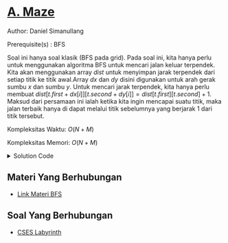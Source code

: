 # [A. Maze](https://tlx.toki.id/courses/competitive/chapters/09/problems/A)

Author: Daniel Simanullang 

Prerequisite(s) : BFS

<!-- Masukkan penjelasan disini -->
Soal ini hanya soal klasik (BFS pada grid). Pada soal ini, kita hanya perlu untuk menggunakan algoritma BFS untuk mencari jalan keluar terpendek. Kita akan menggunakan array $dist$ untuk menyimpan jarak terpendek dari setiap titik ke titik awal.Array $dx$ dan $dy$ disini digunakan untuk arah gerak sumbu $x$ dan sumbu $y$. Untuk mencari jarak terpendek, kita hanya perlu membuat $dist[t.first + dx[i]][t.second + dy[i]] = dist[t.first][t.second] + 1$. Maksud dari persamaan ini ialah ketika kita ingin mencapai suatu titik, maka jalan terbaik hanya di dapat melalui titik sebelumnya yang berjarak $1$ dari titik tersebut. 

Kompleksitas Waktu: $O(N+M)$

Kompleksitas Memori: $O(N+M)$

<details>
  <summary>Solution Code</summary>

```c++
#include <bits/stdc++.h>
#include <ext/pb_ds/assoc_container.hpp>
#include <ext/pb_ds/tree_policy.hpp>
using namespace __gnu_pbds;
using namespace std;

// defines
#define int long long
#define debug(x) cerr << "(" << #x << "=" << x << "," << __LINE__ << ")\n";
#define sz(x) ((int)x.size());
#define all(x) (x).begin(), (x).end();

// constants
const int dx[4]{1, 0, -1, 0}, dy[4]{0, 1, 0, -1};
const char dir[4]{'D', 'R', 'U', 'L'};
const int mod = 1e9 + 7;
const int maxn = 2e5 + 5;
const double eps = 1e-9;

// typedefs
typedef vector<vector<int> > vii;
typedef vector<int> vi;
typedef pair<int, int> pii;

// Template
template <class T>
using oset =
    tree<T, null_type, less<T>, rb_tree_tag, tree_order_statistics_node_update>;

// Mods
int mul(int a, int b, int MOD) { return ((a % MOD) * (b % MOD)) % MOD; }
int add(int a, int b, int MOD) { return (a + b) % MOD; }
int sub(int a, int b, int MOD) { return (MOD + a - b) % MOD; }

signed main() {
  ios_base::sync_with_stdio(false);
  cin.tie(NULL);
  int n, m;
  cin >> n >> m;
  vector<vector<int> > grid(n, vector<int>(m));
  for (int i = 0; i < n; i++) {
    for (int j = 0; j < m; j++) {
      cin >> grid[i][j];
    }
  }
  int a, b;
  cin >> a >> b;
  a--, b--;
  vector<vector<int> > dist(n, vector<int>(m, INT_MAX));
  queue<pair<int, int> > q;
  vector<vector<bool> > vis(n, vector<bool>(m, 0));
  q.push({a, b});
  dist[a][b] = 1;
  vis[a][b] = 1;
  while (not q.empty()) {
    auto t = q.front();
    q.pop();
    for (int i = 0; i < 4; i++) {
      if (t.first + dx[i] >= 0 and t.first + dx[i] < n and
          t.second + dy[i] >= 0 and t.second + dy[i] < m and
          not vis[t.first + dx[i]][t.second + dy[i]] and
          grid[t.first + dx[i]][t.second + dy[i]] != -1) {
        q.push({t.first + dx[i], t.second + dy[i]});
        dist[t.first + dx[i]][t.second + dy[i]] = dist[t.first][t.second] + 1;
        vis[t.first + dx[i]][t.second + dy[i]] = 1;
      }
    }
  }
  int ans = INT_MAX;
  for (int i = 0; i < n; i++) {
    ans = min({ans, dist[i][0], dist[i][m - 1]});
  }
  for (int i = 0; i < m; i++) {
    ans = min({ans, dist[0][i], dist[n - 1][i]});
  }
  cout << ans << '\n';

  return 0;
}
```
</details>

<!-- Tambahkan komentar apabila perlu

## Komentar
    
- Komentar I
- Komentar II

-->


## Materi Yang Berhubungan
    
- [Link Materi BFS](https://usaco.guide/silver/graph-traversal?lang=cpp)




## Soal Yang Berhubungan
    
- [CSES Labyrinth](https://cses.fi/problemset/task/1193/)
